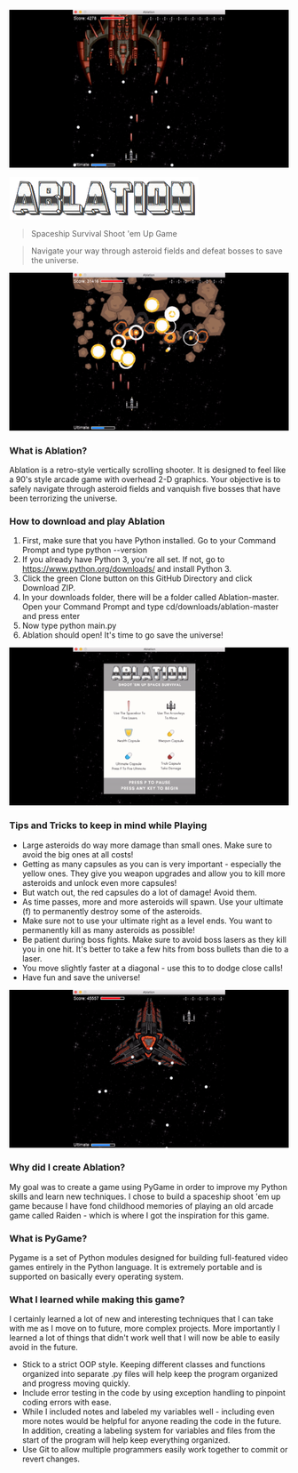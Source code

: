 ![alt-text](images/boss1.gif)

![Title](images/game_title.png)

> Spaceship Survival Shoot 'em Up Game

> Navigate your way through asteroid fields and defeat bosses to save the universe.

![alt-text](images/ultimate.gif)

### What is Ablation?

Ablation is a retro-style vertically scrolling shooter. It is designed to feel like a 90's style arcade game with overhead 2-D graphics. Your objective is to safely navigate through asteroid fields and vanquish five bosses that have been terrorizing the universe. 

### How to download and play Ablation

1. First, make sure that you have Python installed. Go to your Command Prompt and type python --version
1. If you already have Python 3, you're all set. If not, go to https://www.python.org/downloads/ and install Python 3.
1. Click the green Clone button on this GitHub Directory and click Download ZIP.
1. In your downloads folder, there will be a folder called Ablation-master. Open your Command Prompt and type cd/downloads/ablation-master and press enter
1. Now type python main.py
1. Ablation should open! It's time to go save the universe!

![alt-text](images/introscreen.gif)

### Tips and Tricks to keep in mind while Playing

* Large asteroids do way more damage than small ones. Make sure to avoid the big ones at all costs!
* Getting as many capsules as you can is very important - especially the yellow ones. They give you weapon upgrades and allow you to kill more asteroids and unlock even more capsules!
* But watch out, the red capsules do a lot of damage! Avoid them.
* As time passes, more and more asteroids will spawn. Use your ultimate (f) to permanently destroy some of the asteroids.
* Make sure not to use your ultimate right as a level ends. You want to permanently kill as many asteroids as possible!
* Be patient during boss fights. Make sure to avoid boss lasers as they kill you in one hit. It's better to take a few hits from boss bullets than die to a laser.
* You move slightly faster at a diagonal - use this to to dodge close calls!
* Have fun and save the universe! 

![alt-text](images/spinningboss.gif)

### Why did I create Ablation?

My goal was to create a game using PyGame in order to improve my Python skills and learn new techniques. I chose to build a spaceship shoot 'em up game because I have fond childhood memories of playing an old arcade game called Raiden - which is where I got the inspiration for this game. 

### What is PyGame?
Pygame is a set of Python modules designed for building full-featured video games entirely in the Python language. It is extremely portable and is supported on basically every operating system. 

### What I learned while making this game?

I certainly learned a lot of new and interesting techniques that I can take with me as I move on to future, more complex projects. More importantly I learned a lot of things that didn't work well that I will now be able to easily avoid in the future. 
* Stick to a strict OOP style. Keeping different classes and functions organized into separate .py files will help keep the program organized and progress moving quickly.
* Include error testing in the code by using exception handling to pinpoint coding errors with ease.
* While I included notes and labeled my variables well - including even more notes would be helpful for anyone reading the code in the future. In addition, creating a labeling system for variables and files from the start of the program will help keep everything organized.
* Use Git to allow multiple programmers easily work together to commit or revert changes.